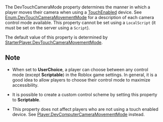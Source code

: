The DevTouchCameraMode property determines the manner in which a player moves their camera when using a [TouchEnabled](https://developer.roblox.com/api-reference/property/UserInputService/TouchEnabled) device. See [Enum.DevTouchCameraMovementMode](https://developer.roblox.com/search#stq=DevTouchCameraMovementMode) for a description of each camera control mode available. This property cannot be set using a `LocalScript` (it must be set on the server using a `Script`).

The default value of this property is determined by [StarterPlayer.DevTouchCameraMovementMode](https://developer.roblox.com/api-reference/property/StarterPlayer/DevTouchCameraMovementMode).

## Note

* When set to **UserChoice**, a player can choose between any control mode (except **Scriptable**) in the Roblox game settings. In general, it is a good idea to allow players to choose their control mode to maximize accessibility.

* It is possible to create a custom control scheme by setting this property to **Scriptable**.

* This property does not affect players who are not using a touch enabled device. See [Player.DevComputerCameraMovementMode](https://developer.roblox.com/search#stq=DevComputerCameraMovementMode) instead.